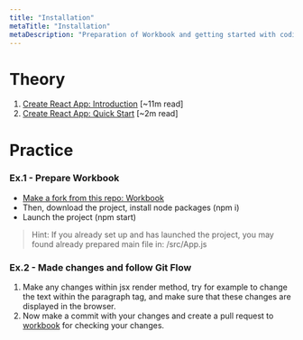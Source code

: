 ```yaml
---
title: "Installation"
metaTitle: "Installation"
metaDescription: "Preparation of Workbook and getting started with coding"
---
```


# Theory
1. [Create React App: Introduction](https://blog.logrocket.com/getting-started-with-create-react-app-d93147444a27/) [~11m read] 
1. [Create React App: Quick Start](https://create-react-app.dev/docs/getting-started#creating-an-app) [~2m read] 

# Practice

### Ex.1 - Prepare Workbook
 
- [Make a fork from this repo: Workbook](https://github.com/Mentorioum/reactjs-web-app-workbook)
- Then, download the project, install node packages (npm i)
- Launch the project (npm start)

>Hint: If you already set up and has launched the project,
>you may found already prepared main file in: /src/App.js  


### Ex.2 - Made changes and follow Git Flow

1. Make any changes within jsx render method, try for example to change
the text within the paragraph tag, and make sure that these changes are displayed in the browser.
1. Now make a commit with your changes and create a pull request to [workbook](https://github.com/Mentorioum/reactjs-web-app-workbook)
 for checking your changes.
